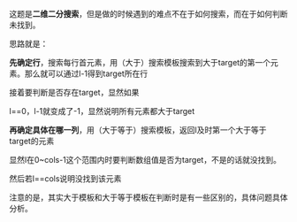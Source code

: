 这题是**二维二分搜索**，但是做的时候遇到的难点不在于如何搜索，而在于如何判断未找到。

思路就是：

**先确定行**，搜索每行首元素，用（大于）搜索模板搜索到大于target的第一个元素。那么就可以通过l-1得到target所在行

接着要判断是否存在target，显然如果

 l==0，l-1就变成了-1，显然说明所有元素都大于target

**再确定具体在哪一列**，用（大于等于）搜索模板，返回l及时第一个大于等于target的元素

显然l在0~cols-1这个范围内时要判断数组值是否为target，不是的话就没找到。

然后若l==cols说明没找到该元素



注意的是，其实大于模板和大于等于模板在判断时是有一些区别的，具体问题具体分析。